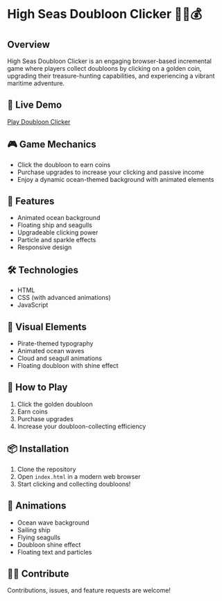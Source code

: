 # High Seas Doubloon Clicker 🏴‍☠️💰

## Overview
High Seas Doubloon Clicker is an engaging browser-based incremental game where players collect doubloons by clicking on a golden coin, upgrading their treasure-hunting capabilities, and experiencing a vibrant maritime adventure.

## 🌊 Live Demo
[Play Doubloon Clicker](https://doubloon-clicker.pages.dev)

## 🎮 Game Mechanics
- Click the doubloon to earn coins
- Purchase upgrades to increase your clicking and passive income
- Enjoy a dynamic ocean-themed background with animated elements

## 🌟 Features
- Animated ocean background
- Floating ship and seagulls
- Upgradeable clicking power
- Particle and sparkle effects
- Responsive design

## 🛠 Technologies
- HTML
- CSS (with advanced animations)
- JavaScript

## 🎨 Visual Elements
- Pirate-themed typography
- Animated ocean waves
- Cloud and seagull animations
- Floating doubloon with shine effect

## 🚀 How to Play
1. Click the golden doubloon
2. Earn coins
3. Purchase upgrades
4. Increase your doubloon-collecting efficiency

## 📦 Installation
1. Clone the repository
2. Open `index.html` in a modern web browser
3. Start clicking and collecting doubloons!

## 🌊 Animations
- Ocean wave background
- Sailing ship
- Flying seagulls
- Doubloon shine effect
- Floating text and particles

## 🏴‍☠️ Contribute
Contributions, issues, and feature requests are welcome!
